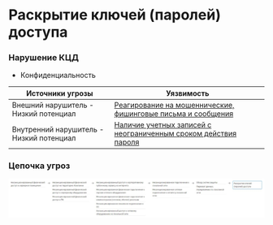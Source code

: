 # Раскрытие ключей (паролей) доступа

### Нарушение КЦД
+ Конфиденциальность


|Источники угрозы|Уязвимость|
|-|--------|
|Внешний нарушитель - Низкий потенциал|[Реагирование на мошеннические, фишинговые письма и сообщения](/vkr/vulnerabilities/page1)|
|Внутренний нарушитель - Низкий потенциал|[Наличие учетных записей с неограниченным сроком действия пароля]((/vkr/vulnerabilities/page2))|

### Цепочка угроз
![Цепочка угроз](image/img2.JPG "Цепочка угроз")